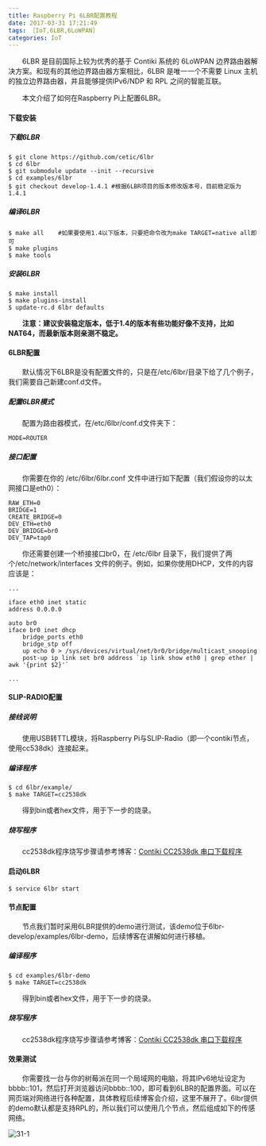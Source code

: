 ```yaml
---
title: Raspberry Pi 6LBR配置教程
date: 2017-03-31 17:21:49
tags: ［IoT,6LBR,6LoWPAN］
categories: IoT
---
```


　　6LBR 是目前国际上较为优秀的基于 Contiki 系统的 6LoWPAN 边界路由器解决方案。和现有的其他边界路由器方案相比，6LBR 是唯一一个不需要 Linux 主机的独立边界路由器，并且能够提供IPv6/NDP 和 RPL 之间的智能互联。

　　本文介绍了如何在Raspberry Pi上配置6LBR。

<!--more-->

#### 下载安装

##### 下载6LBR

```
$ git clone https://github.com/cetic/6lbr
$ cd 6lbr
$ git submodule update --init --recursive
$ cd examples/6lbr
$ git checkout develop-1.4.1 #根据6LBR项目的版本修改版本号，目前稳定版为1.4.1
```
##### 编译6LBR

```
$ make all    #如果要使用1.4以下版本，只要把命令改为make TARGET=native all即可
$ make plugins
$ make tools
```

##### 安装6LBR

```
$ make install
$ make plugins-install
$ update-rc.d 6lbr defaults
```

　　**注意：建议安装稳定版本，低于1.4的版本有些功能好像不支持，比如NAT64，而最新版本则亲测不稳定。**

#### 6LBR配置

　　默认情况下6LBR是没有配置文件的，只是在/etc/6lbr/目录下给了几个例子，我们需要自己新建conf.d文件。

##### 配置6LBR模式

　　配置为路由器模式，在/etc/6lbr/conf.d文件夹下：

```
MODE=ROUTER
```

##### 接口配置

　　你需要在你的 /etc/6lbr/6lbr.conf 文件中进行如下配置（我们假设你的以太网接口是eth0）：

```
RAW_ETH=0
BRIDGE=1
CREATE_BRIDGE=0
DEV_ETH=eth0
DEV_BRIDGE=br0
DEV_TAP=tap0
```

　　你还需要创建一个桥接接口br0，在 /etc/6lbr 目录下，我们提供了两个/etc/network/interfaces 文件的例子。例如，如果你使用DHCP，文件的内容应该是：

```
...

iface eth0 inet static
address 0.0.0.0

auto br0
iface br0 inet dhcp
    bridge_ports eth0
    bridge_stp off
    up echo 0 > /sys/devices/virtual/net/br0/bridge/multicast_snooping
    post-up ip link set br0 address `ip link show eth0 | grep ether | awk '{print $2}'`

...

```

#### SLIP-RADIO配置

##### 接线说明

　　使用USB转TTL模块，将Raspberry Pi与SLIP-Radio（即一个contiki节点，使用cc538dk）连接起来。


##### 编译程序


```
$ cd 6lbr/example/
$ make TARGET=cc2538dk
```

　　得到bin或者hex文件，用于下一步的烧录。

##### 烧写程序

　　cc2538dk程序烧写步骤请参考博客：[Contiki CC2538dk 串口下载程序](https://fzy-line.github.io/2017/02/18/Contiki-CC2538dk-%E4%B8%B2%E5%8F%A3%E4%B8%8B%E8%BD%BD%E7%A8%8B%E5%BA%8F/)

#### 启动6LBR

```
$ service 6lbr start
```

#### 节点配置

　　节点我们暂时采用6LBR提供的demo进行测试，该demo位于6lbr-develop/examples/6lbr-demo，后续博客在讲解如何进行移植。

##### 编译程序

```
$ cd examples/6lbr-demo
$ make TARGET=cc2538dk
```

　　得到bin或者hex文件，用于下一步的烧录。

##### 烧写程序

　　cc2538dk程序烧写步骤请参考博客：[Contiki CC2538dk 串口下载程序](https://fzy-line.github.io/2017/02/18/Contiki-CC2538dk-%E4%B8%B2%E5%8F%A3%E4%B8%8B%E8%BD%BD%E7%A8%8B%E5%BA%8F/)


#### 效果测试

　　你需要找一台与你的树莓派在同一个局域网的电脑，将其IPv6地址设定为bbbb::101，然后打开浏览器访问bbbb::100，即可看到6LBR的配置界面。可以在网页端对网络进行各种配置，具体教程后续博客会介绍，这里不展开了。6lbr提供的demo默认都是支持RPL的，所以我们可以使用几个节点，然后组成如下的传感网络。

![31-1](http://ohe7ixo05.bkt.clouddn.com/2017/3/31-1.png)